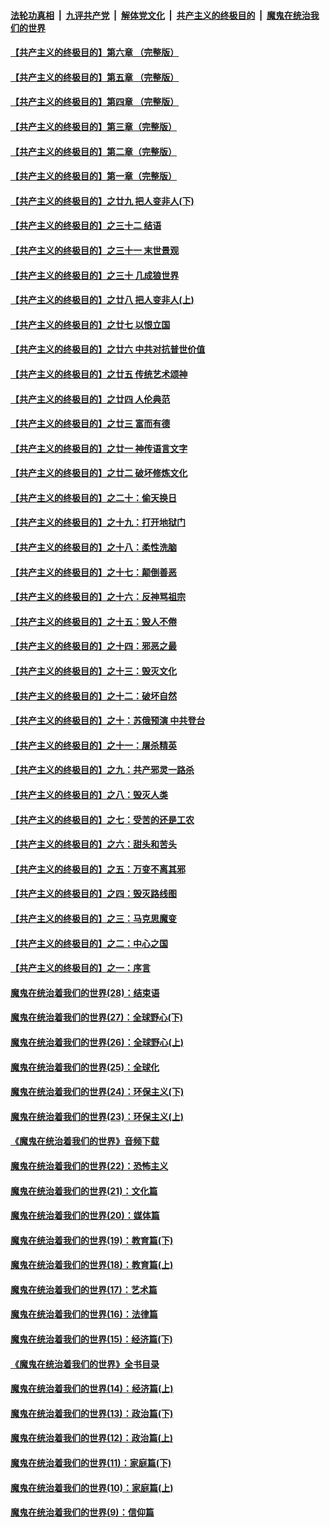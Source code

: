 ####  [法轮功真相](../../../../basic/blob/master/README.md?t=12121226) &nbsp;|&nbsp; [九评共产党](../../../../9ping.md/blob/master/README.md?t=12121226) &nbsp;|&nbsp; [解体党文化](../../../../jtdwh.md/blob/master/README.md?t=12121226)  &nbsp;|&nbsp; [共产主义的终极目的](../../../../gczydzjmd.md/blob/master/README.md?t=12121226) &nbsp;|&nbsp; [魔鬼在统治我们的世界](../../../../mgztzwmdsj.md/blob/master/README.md?t=12121226) 

#### [【共产主义的终极目的】第六章 （完整版）](../pages/nsc422/n11428913.md?t=12121226) 

#### [【共产主义的终极目的】第五章 （完整版）](../pages/nsc422/n11428912.md?t=12121226) 

#### [【共产主义的终极目的】第四章 （完整版）](../pages/nsc422/n11428907.md?t=12121226) 

#### [【共产主义的终极目的】第三章（完整版）](../pages/nsc422/n11428848.md?t=12121226) 

#### [【共产主义的终极目的】第二章（完整版）](../pages/nsc422/n11428831.md?t=12121226) 

#### [【共产主义的终极目的】第一章（完整版）](../pages/nsc422/n11417651.md?t=12121226) 

#### [【共产主义的终极目的】之廿九 把人变非人(下)](../pages/nsc422/n11344140.md?t=12121226) 

#### [【共产主义的终极目的】之三十二 结语](../pages/nsc422/n11360535.md?t=12121226) 

#### [【共产主义的终极目的】之三十一 末世景观](../pages/nsc422/n11351129.md?t=12121226) 

#### [【共产主义的终极目的】之三十 几成狼世界](../pages/nsc422/n11348280.md?t=12121226) 

#### [【共产主义的终极目的】之廿八 把人变非人(上)](../pages/nsc422/n11340492.md?t=12121226) 

#### [【共产主义的终极目的】之廿七 以恨立国](../pages/nsc422/n11336944.md?t=12121226) 

#### [【共产主义的终极目的】之廿六 中共对抗普世价值](../pages/nsc422/n11324785.md?t=12121226) 

#### [【共产主义的终极目的】之廿五 传统艺术颂神](../pages/nsc422/n11296396.md?t=12121226) 

#### [【共产主义的终极目的】之廿四 人伦典范](../pages/nsc422/n11296397.md?t=12121226) 

#### [【共产主义的终极目的】之廿三 富而有德](../pages/nsc422/n11283598.md?t=12121226) 

#### [【共产主义的终极目的】之廿一 神传语言文字](../pages/nsc422/n11263265.md?t=12121226) 

#### [【共产主义的终极目的】之廿二 破坏修炼文化](../pages/nsc422/n11245728.md?t=12121226) 

#### [【共产主义的终极目的】之二十：偷天换日](../pages/nsc422/n11238846.md?t=12121226) 

#### [【共产主义的终极目的】之十九：打开地狱门](../pages/nsc422/n11206376.md?t=12121226) 

#### [【共产主义的终极目的】之十八：柔性洗脑](../pages/nsc422/n11199994.md?t=12121226) 

#### [【共产主义的终极目的】之十七：颠倒善恶](../pages/nsc422/n11179782.md?t=12121226) 

#### [【共产主义的终极目的】之十六：反神骂祖宗](../pages/nsc422/n11166798.md?t=12121226) 

#### [【共产主义的终极目的】之十五：毁人不倦](../pages/nsc422/n11166792.md?t=12121226) 

#### [【共产主义的终极目的】之十四：邪恶之最](../pages/nsc422/n11150249.md?t=12121226) 

#### [【共产主义的终极目的】之十三：毁灭文化](../pages/nsc422/n11135227.md?t=12121226) 

#### [【共产主义的终极目的】之十二：破坏自然](../pages/nsc422/n11135214.md?t=12121226) 

#### [【共产主义的终极目的】之十：苏俄预演 中共登台](../pages/nsc422/n11118424.md?t=12121226) 

#### [【共产主义的终极目的】之十一：屠杀精英](../pages/nsc422/n11118442.md?t=12121226) 

#### [【共产主义的终极目的】之九：共产邪灵一路杀](../pages/nsc422/n11114139.md?t=12121226) 

#### [【共产主义的终极目的】之八：毁灭人类](../pages/nsc422/n11108503.md?t=12121226) 

#### [【共产主义的终极目的】之七：受苦的还是工农](../pages/nsc422/n11101809.md?t=12121226) 

#### [【共产主义的终极目的】之六：甜头和苦头](../pages/nsc422/n11096971.md?t=12121226) 

#### [【共产主义的终极目的】之五：万变不离其邪](../pages/nsc422/n11091285.md?t=12121226) 

#### [【共产主义的终极目的】之四：毁灭路线图](../pages/nsc422/n11086284.md?t=12121226) 

#### [【共产主义的终极目的】之三：马克思魔变](../pages/nsc422/n11061941.md?t=12121226) 

#### [【共产主义的终极目的】之二：中心之国](../pages/nsc422/n11047728.md?t=12121226) 

#### [【共产主义的终极目的】之一：序言](../pages/nsc422/n11086077.md?t=12121226) 

#### [魔鬼在统治着我们的世界(28)：结束语](../pages/nsc422/n10936246.md?t=12121226) 

#### [魔鬼在统治着我们的世界(27)：全球野心(下)](../pages/nsc422/n10928319.md?t=12121226) 

#### [魔鬼在统治着我们的世界(26)：全球野心(上)](../pages/nsc422/n10900318.md?t=12121226) 

#### [魔鬼在统治着我们的世界(25)：全球化](../pages/nsc422/n10788205.md?t=12121226) 

#### [魔鬼在统治着我们的世界(24)：环保主义(下)](../pages/nsc422/n10695307.md?t=12121226) 

#### [魔鬼在统治着我们的世界(23)：环保主义(上)](../pages/nsc422/n10688613.md?t=12121226) 

#### [《魔鬼在统治着我们的世界》音频下载](../pages/nsc422/n10635553.md?t=12121226) 

#### [魔鬼在统治着我们的世界(22)：恐怖主义](../pages/nsc422/n10614727.md?t=12121226) 

#### [魔鬼在统治着我们的世界(21)：文化篇](../pages/nsc422/n10597706.md?t=12121226) 

#### [魔鬼在统治着我们的世界(20)：媒体篇](../pages/nsc422/n10586579.md?t=12121226) 

#### [魔鬼在统治着我们的世界(19)：教育篇(下)](../pages/nsc422/n10564808.md?t=12121226) 

#### [魔鬼在统治着我们的世界(18)：教育篇(上)](../pages/nsc422/n10526970.md?t=12121226) 

#### [魔鬼在统治着我们的世界(17)：艺术篇](../pages/nsc422/n10499093.md?t=12121226) 

#### [魔鬼在统治着我们的世界(16)：法律篇](../pages/nsc422/n10485969.md?t=12121226) 

#### [魔鬼在统治着我们的世界(15)：经济篇(下)](../pages/nsc422/n10469975.md?t=12121226) 

#### [《魔鬼在统治着我们的世界》全书目录](../pages/nsc422/n10464261.md?t=12121226) 

#### [魔鬼在统治着我们的世界(14)：经济篇(上)](../pages/nsc422/n10457370.md?t=12121226) 

#### [魔鬼在统治着我们的世界(13)：政治篇(下)](../pages/nsc422/n10448270.md?t=12121226) 

#### [魔鬼在统治着我们的世界(12)：政治篇(上)](../pages/nsc422/n10444576.md?t=12121226) 

#### [魔鬼在统治着我们的世界(11)：家庭篇(下)](../pages/nsc422/n10440961.md?t=12121226) 

#### [魔鬼在统治着我们的世界(10)：家庭篇(上)](../pages/nsc422/n10435448.md?t=12121226) 

#### [魔鬼在统治着我们的世界(9)：信仰篇](../pages/nsc422/n10432159.md?t=12121226) 

